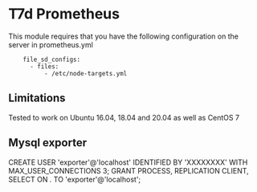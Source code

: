 # T7d Prometheus

This module requires that you have the following configuration on the server in prometheus.yml

```
    file_sd_configs:
      - files:
          - /etc/node-targets.yml
```
## Limitations

Tested to work on Ubuntu 16.04, 18.04 and 20.04 as well as CentOS 7

## Mysql exporter

CREATE USER 'exporter'@'localhost' IDENTIFIED BY 'XXXXXXXX' WITH MAX_USER_CONNECTIONS 3;
GRANT PROCESS, REPLICATION CLIENT, SELECT ON *.* TO 'exporter'@'localhost';
